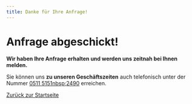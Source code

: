```yaml
---
title: Danke für Ihre Anfrage!
---
```


# Anfrage abgeschickt!

**Wir haben Ihre Anfrage erhalten und werden uns zeitnah bei Ihnen melden.**

Sie können uns **zu unseren Geschäftszeiten** auch telefonisch unter der Nummer [0511&nbsp;5151nbsp;2490](tel:+4951151512490) erreichen.

<a href="/repair" class="rounded-md border border-blue-600 px-3.5 py-2.5 text-sm font-semibold text-blue-600 shadow-sm hover:bg-gray-50 focus-visible:outline focus-visible:outline-2 focus-visible:outline-offset-2 focus-visible:outline-blue-600 duration-200 !no-underline">
  Zurück zur Startseite
</a>